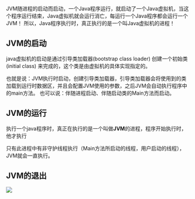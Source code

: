 JVM随进程的启动而启动，一个Java程序运行，就启动了一个Java虚拟机，当这个程序运行结束，Java虚拟机就会运行消亡，每运行一个Java程序都会运行一个JVM！
所以，Java程序执行时，真正执行的是一个叫Java虚拟机的进程！

## JVM的启动

java虚拟机的启动是通过引导类加载器(bootstrap class loader) 创建一个初始类(initial class) 来完成的，这个类是由虚拟机的具体实现指定的。

也就是说：JVM执行时启动，创建引导类加载器，引导类加载器会将使用到的类加载到运行时数据区，并且会配置JVM使用的参数，之后JVM会自动执行程序中的main方法。
也可以说：伴随进程启动、伴随启动类的Main方法而启动。

## JVM的运行

执行一个java程序时，真正在执行的是一个叫做**JVM**的进程，程序开始执行时，他才执行

只有此进程中有非守护线程执行（Main方法所启动的线程，用户启动的线程），JVM就会一直执行。

## JVM的退出

![](https://youpaiyun.zongqilive.cn/image/20200319104246.png)











































































